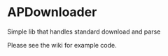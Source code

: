 # APDownloader
Simple lib that handles standard download and parse

Please see the wiki for example code.
